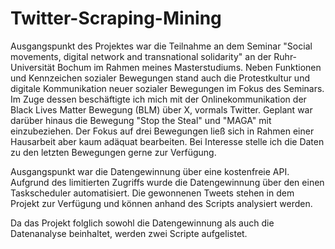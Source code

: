 # Twitter-Scraping-Mining

Ausgangspunkt des Projektes war die Teilnahme an dem Seminar "Social movements, digital network and transnational solidarity" an der Ruhr-Universität Bochum im Rahmen meines Masterstudiums. 
Neben Funktionen und Kennzeichen sozialer Bewegungen stand auch die Protestkultur und digitale Kommunikation neuer sozialer Bewegungen im Fokus des Seminars. 
Im Zuge dessen beschäftigte ich mich mit der Onlinekommunikation der Black Lives Matter Bewegung (BLM) über X, vormals Twitter. Geplant war darüber hinaus die Bewegung "Stop the Steal" und "MAGA" mit einzubeziehen. 
Der Fokus auf drei Bewegungen ließ sich in Rahmen einer Hausarbeit aber kaum adäquat bearbeiten. Bei Interesse stelle ich die Daten zu den letzten Bewegungen gerne zur Verfügung. 

Ausgangspunkt war die Datengewinnung über eine kostenfreie API. Aufgrund des limitierten Zugriffs wurde die Datengewinnung über den einen Taskscheduler automatisiert. 
Die gewonnenen Tweets stehen in dem Projekt zur Verfügung und können anhand des Scripts analysiert werden. 

Da das Projekt folglich sowohl die Datengewinnung als auch die Datenanalyse beinhaltet, werden zwei Scripte aufgelistet. 
